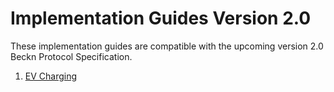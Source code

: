 # Implementation Guides Version 2.0

These implementation guides are compatible with the upcoming version 2.0 Beckn Protocol Specification.

1. [EV Charging](./EV_Charging_V0.8-draft.md)